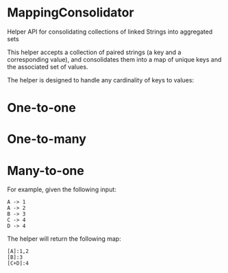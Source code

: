 # MappingConsolidator

Helper API for consolidating collections of linked Strings into aggregated sets

This helper accepts a collection of paired strings (a key and a corresponding value), 
and consolidates them into a map of unique keys and the associated set of values.

The helper is designed to handle any cardinality of keys to values:
 # One-to-one
 # One-to-many
 # Many-to-one

For example, given the following input:

    A -> 1 
    A -> 2 
    B -> 3 
    C -> 4 
    D -> 4 

The helper will return the following map:

    [A]:1,2 
    [B]:3 
    [C+D]:4
